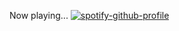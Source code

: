 Now playing...
[![spotify-github-profile](https://spotify-github-profile.kittinanx.com/api/view?uid=kate-bailey&cover_image=true&theme=natemoo-re&show_offline=false&background_color=ffffff&interchange=false&bar_color=ffffff&bar_color_cover=false)](https://github.com/kittinan/spotify-github-profile)
